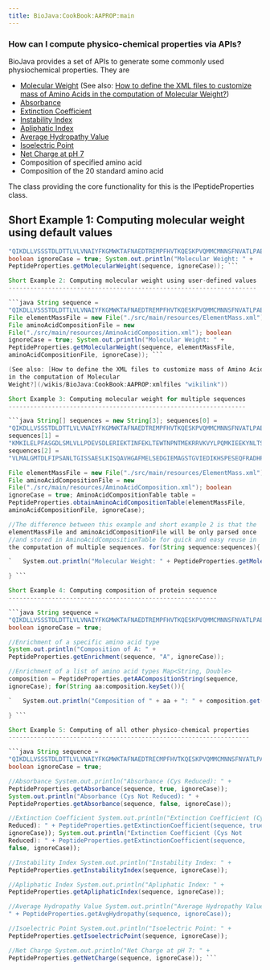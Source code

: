 ```yaml
---
title: BioJava:CookBook:AAPROP:main
---
```


### How can I compute physico-chemical properties via APIs?

BioJava provides a set of APIs to generate some commonly used
physiochemical properties. They are

-   [Molecular
    Weight](http://biojava.org/wiki/BioJava:CookBook:AAPROP:molecularweight)
    (See also: [How to define the XML files to customize mass of Amino
    Acids in the computation of Molecular
    Weight?](/wikis/BioJava:CookBook:AAPROP:xmlfiles "wikilink"))
-   [Absorbance](http://biojava.org/wiki/BioJava:CookBook:AAPROP:absorbanceandextinctioncoefficient)
-   [Extinction
    Coefficient](http://biojava.org/wiki/BioJava:CookBook:AAPROP:absorbanceandextinctioncoefficient)
-   [Instability
    Index](http://biojava.org/wiki/BioJava:CookBook:AAPROP:instabilityindex)
-   [Apliphatic
    Index](http://biojava.org/wiki/BioJava:CookBook:AAPROP:apliphaticindex)
-   [Average Hydropathy
    Value](http://biojava.org/wiki/BioJava:CookBook:AAPROP:averagehydropathyvalue)
-   [Isoelectric
    Point](http://biojava.org/wiki/BioJava:CookBook:AAPROP:isoelectricpoint)
-   [Net Charge at pH
    7](http://biojava.org/wiki/BioJava:CookBook:AAPROP:netcharge)
-   Composition of specified amino acid
-   Composition of the 20 standard amino acid

The class providing the core functionality for this is the
IPeptideProperties class.

Short Example 1: Computing molecular weight using default values
----------------------------------------------------------------

```java String sequence =
"QIKDLLVSSSTDLDTTLVLVNAIYFKGMWKTAFNAEDTREMPFHVTKQESKPVQMMCMNNSFNVATLPAE";
boolean ignoreCase = true; System.out.println("Molecular Weight: " +
PeptideProperties.getMolecularWeight(sequence, ignoreCase)); ```

Short Example 2: Computing molecular weight using user-defined values
---------------------------------------------------------------------

```java String sequence =
"QIKDLLVSSSTDLDTTLVLVNAIYFKGMWKTAFNAEDTREMPFHVTKQESKPVQMMCMNNSFNVATLPAE";
File elementMassFile = new File("./src/main/resources/ElementMass.xml");
File aminoAcidCompositionFile = new
File("./src/main/resources/AminoAcidComposition.xml"); boolean
ignoreCase = true; System.out.println("Molecular Weight: " +
PeptideProperties.getMolecularWeight(sequence, elementMassFile,
aminoAcidCompositionFile, ignoreCase)); ```

(See also: [How to define the XML files to customize mass of Amino Acids
in the computation of Molecular
Weight?](/wikis/BioJava:CookBook:AAPROP:xmlfiles "wikilink"))

Short Example 3: Computing molecular weight for multiple sequences
------------------------------------------------------------------

```java String[] sequences = new String[3]; sequences[0] =
"QIKDLLVSSSTDLDTTLVLVNAIYFKGMWKTAFNAEDTREMPFHVTKQESKPVQMMCMNNSFNVATLPAE";
sequences[1] =
"KMKILELPFASGDLSMLVLLPDEVSDLERIEKTINFEKLTEWTNPNTMEKRRVKVYLPQMKIEEKYNLTS";
sequences[2] =
"VLMALGMTDLFIPSANLTGISSAESLKISQAVHGAFMELSEDGIEMAGSTGVIEDIKHSPESEQFRADHP";

File elementMassFile = new File("./src/main/resources/ElementMass.xml");
File aminoAcidCompositionFile = new
File("./src/main/resources/AminoAcidComposition.xml"); boolean
ignoreCase = true; AminoAcidCompositionTable table =
PeptideProperties.obtainAminoAcidCompositionTable(elementMassFile,
aminoAcidCompositionFile, ignoreCase);

//The difference between this example and short example 2 is that the
elementMassFile and aminoAcidCompositionFile will be only parsed once
//and stored in AminoAcidCompositionTable for quick and easy reuse in
the computation of multiple sequences. for(String sequence:sequences){

`   System.out.println("Molecular Weight: " + PeptideProperties.getMolecularWeightBasedOnXML(sequence, table, ignoreCase));`

} ```

Short Example 4: Computing composition of protein sequence
----------------------------------------------------------

```java String sequence =
"QIKDLLVSSSTDLDTTLVLVNAIYFKGMWKTAFNAEDTREMPFHVTKQESKPVQMMCMNNSFNVATLPAE";
boolean ignoreCase = true;

//Enrichment of a specific amino acid type
System.out.println("Composition of A: " +
PeptideProperties.getEnrichment(sequence, "A", ignoreCase));

//Enrichment of a list of amino acid types Map<String, Double>
composition = PeptideProperties.getAACompositionString(sequence,
ignoreCase); for(String aa:composition.keySet()){

`   System.out.println("Composition of " + aa + ": " + composition.get(aa));`

} ```

Short Example 5: Computing of all other physico-chemical properties
-------------------------------------------------------------------

```java String sequence =
"QIKDLLVSSSTDLDTTLVLVNAIYFKGMWKTAFNAEDTRECMPFHVTKQESKPVQMMCMNNSFNVATLPAE";
boolean ignoreCase = true;

//Absorbance System.out.println("Absorbance (Cys Reduced): " +
PeptideProperties.getAbsorbance(sequence, true, ignoreCase));
System.out.println("Absorbance (Cys Not Reduced): " +
PeptideProperties.getAbsorbance(sequence, false, ignoreCase));

//Extinction Coefficient System.out.println("Extinction Coefficient (Cys
Reduced): " + PeptideProperties.getExtinctionCoefficient(sequence, true,
ignoreCase)); System.out.println("Extinction Coefficient (Cys Not
Reduced): " + PeptideProperties.getExtinctionCoefficient(sequence,
false, ignoreCase));

//Instability Index System.out.println("Instability Index: " +
PeptideProperties.getInstabilityIndex(sequence, ignoreCase));

//Apliphatic Index System.out.println("Apliphatic Index: " +
PeptideProperties.getApliphaticIndex(sequence, ignoreCase));

//Average Hydropathy Value System.out.println("Average Hydropathy Value:
" + PeptideProperties.getAvgHydropathy(sequence, ignoreCase));

//Isoelectric Point System.out.println("Isoelectric Point: " +
PeptideProperties.getIsoelectricPoint(sequence, ignoreCase));

//Net Charge System.out.println("Net Charge at pH 7: " +
PeptideProperties.getNetCharge(sequence, ignoreCase)); ```
